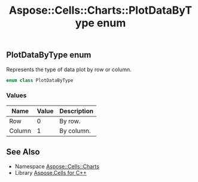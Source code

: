 ﻿---
title: Aspose::Cells::Charts::PlotDataByType enum
linktitle: PlotDataByType
second_title: Aspose.Cells for C++ API Reference
description: 'Aspose::Cells::Charts::PlotDataByType enum. Represents the type of data plot by row or column in C++.'
type: docs
weight: 5800
url: /cpp/aspose.cells.charts/plotdatabytype/
---
## PlotDataByType enum


Represents the type of data plot by row or column.

```cpp
enum class PlotDataByType
```

### Values

| Name | Value | Description |
| --- | --- | --- |
| Row | 0 | By row. |
| Column | 1 | By column. |

## See Also

* Namespace [Aspose::Cells::Charts](../)
* Library [Aspose.Cells for C++](../../)
